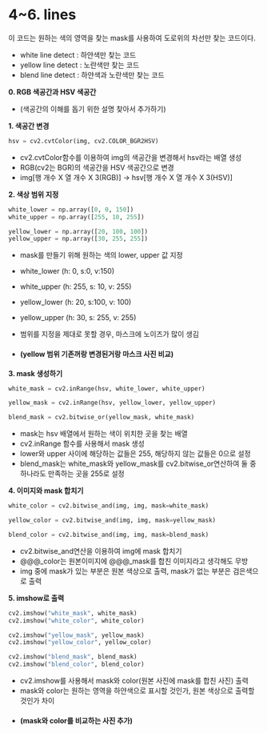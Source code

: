 # 4~6. lines  
이 코드는 원하는 색의 영역을 찾는 mask를 사용하여 도로위의 차선만 찾는 코드이다.
- white line detect : 하얀색만 찾는 코드
- yellow line detect : 노란색만 찾는 코드
- blend line detect : 하얀색과 노란색만 찾는 코드

**0. RGB 색공간과 HSV 색공간**

- (색공간의 이해를 돕기 위한 설명 찾아서 추가하기)


**1. 색공간 변경**
```python
hsv = cv2.cvtColor(img, cv2.COLOR_BGR2HSV)
```
- cv2.cvtColor함수를 이용하여 img의 색공간을 변경해서 hsv라는 배열 생성
- RGB(cv2는 BGR)의 색공간을 HSV 색공간으로 변경
- img[행 개수 X 열 개수 X 3(RGB)] -> hsv[행 개수 X 열 개수 X 3(HSV)]
  
**2. 색상 범위 지정**
```python
white_lower = np.array([0, 0, 150])
white_upper = np.array([255, 10, 255])

yellow_lower = np.array([20, 100, 100])
yellow_upper = np.array([30, 255, 255])
```
- mask를 만들기 위해 원하는 색의 lower, upper 값 지정
- white_lower (h: 0, s:0, v:150)
- white_upper (h: 255, s: 10, v: 255)
- yellow_lower (h: 20, s:100, v: 100)
- yellow_upper (h: 30, s: 255, v: 255)
- 범위를 지정을 제대로 못할 경우, 마스크에 노이즈가 많이 생김

- #### (yellow 범위 기존꺼랑 변경된거랑 마스크 사진 비교)

**3. mask 생성하기**
```python
white_mask = cv2.inRange(hsv, white_lower, white_upper)

yellow_mask = cv2.inRange(hsv, yellow_lower, yellow_upper)

blend_mask = cv2.bitwise_or(yellow_mask, white_mask)
```
- mask는 hsv 배열에서 원하는 색이 위치한 곳을 찾는 배열
- cv2.inRange 함수를 사용해서 mask 생성
- lower와 upper 사이에 해당하는 값들은 255, 해당하지 않는 값들은 0으로 설정
- blend_mask는 white_mask와 yellow_mask를 cv2.bitwise_or연산하여 둘 중 하나라도 만족하는 곳을 255로 설정

**4. 이미지와 mask 합치기**
```python
white_color = cv2.bitwise_and(img, img, mask=white_mask)

yellow_color = cv2.bitwise_and(img, img, mask=yellow_mask)

blend_color = cv2.bitwise_and(img, img, mask=blend_mask)

```
- cv2.bitwise_and연산을 이용하여 img에 mask 합치기
- @@@_color는 원본이미지에 @@@_mask를 합친 이미지라고 생각해도 무방
- img 중에 mask가 있는 부분은 원본 색상으로 출력, mask가 없는 부분은 검은색으로 출력

**5. imshow로 출력**
```python
cv2.imshow("white_mask", white_mask)
cv2.imshow("white_color", white_color)

cv2.imshow("yellow_mask", yellow_mask)
cv2.imshow("yellow_color", yellow_color)

cv2.imshow("blend_mask", blend_mask)
cv2.imshow("blend_color", blend_color)

```
- cv2.imshow를 사용해서 mask와 color(원본 사진에 mask를 합친 사진) 출력
- mask와 color는 원하는 영역을 하얀색으로 표시할 것인가, 원본 색상으로 출력할 것인가 차이
- #### (mask와 color를 비교하는 사진 추가)
